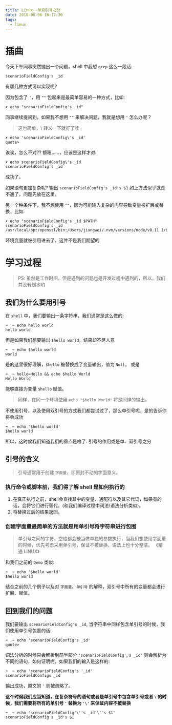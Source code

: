 ```yaml
---
title: Linux--单双引号之分
date: 2018-06-06 16:17:30
tags:
  - linux
---
```


# 插曲
今天下午同事突然抛出一个问题，shell 中我想 `grep` 这么一段话:

```shell
scenarioFieldConfig's _id
```
有哪几种方式可以实现呢?

因为包含了 `'`，用 `""` 包起来是最简单容易的一种方式，比如:

```shell
✗ echo "scenarioFieldConfig's _id"
```
同事继续提问到，如果我不想用 `""` 来解决问题，我就是想用 `'` 怎么办呢？
> 这也简单，\ 转义一下就好了哇

```shell
✗ echo 'scenarioFieldConfig\'s _id'
quote>
```
诶诶，怎么不对?? 额嗯……，应该是这样才对:

```shell
✗ echo scenarioFieldConfig\'s _id
scenarioFieldConfig's _id
```
成功了。

如果语句更加复杂呢? 输出 `scenarioFieldConfig's _id's $1` 如上方法似乎就走不通了，问题先放在这里。

另一个种条件下，我不想使用 `""`，因为可能输入复杂的内容导致变量被扩展或替换，比如:

```shell
✗ echo "scenarioFieldConfig's _id $PATH"
scenarioFieldConfig's _id /usr/local/opt/openssl/bin:/Users/jiangwei/.nvm/versions/node/v8.11.1/bin:/Users/jiangwei/.yarn/bin:/usr/local/bin:/usr/bin:/bin:/usr/sbin:/sbin:/usr/local/go/bin:/usr/local/git/bin:/usr/local/opt/fzf/bin
```
环境变量就被引用进去了，这并不是我们期望的

# 学习过程
> PS: 虽然是工作时间，但是遇到的问题也是开发过程中遇到的，所以，我们并没有划水哟

## 我们为什么要用引号

在 `shell` 中，我们要输出一条字符串，我们通常是这么做的:

```shell
➜  ~ echo hello world
hello world
```

但是如果我们想要输出 `$hello world`，结果却不尽人意

```shell
➜  ~ echo $hello world
world
```
是的这里很好理解，`$hello` 被替换成了变量输出，值为 `Null`。
或是

```shell
➜  ~ hello=Hello && echo $hello World
Hello World
```
能够直接为变量 `$hello` 赋值。

> 同样，在同一个环境使用 `echo "$hello World"` 将是同样的输出。

不使用引号，以及使用双引号的方式我们都尝试过了，那么单引号呢，是的告诉你将会成功

```shell
➜  ~ echo '$hello world'
$hello world
```

所以，这时候我们知道我们的重点是啥了: 引号的作用或是单、双引号之分

## 引号的含义

> 引号通常用于创建 `字面量`，即原封不动的字面意义。

### 执行命令或脚本前，我们得了解 shell 是如何执行的

1. 在真正执行之前，shell会查找其中的变量、通配符以及其它代词，如果有的话，会将它们进行替代。(和我们编译过程中词法\语法分析类似)。
2. 将替换过后的结果返回。

### 创建字面量最简单的方法就是用单引号将字符串进行包围
> 单引号之间的字符、空格都会被当做单独的参数执行，当我们想使用字面量的时候，优先考虑采用单引号，保证不被替换，语法上也十分整洁。 《精通 LINUX》

和我们之前的 `Demo` 类似:
```shell
➜  ~ echo '$hello world'
$hello world
```
结合之前的几个例子以及对 `字面量`、`单引号` 的解释，双引号中所有的变量都会进行
扩展、赋值。

## 回到我们的问题

我们要输出 `scenarioFieldConfig's _id`, 当字符串中同样包含单引号的时候，我们使用单引号包裹的话:

```shell
➜  ~ echo 'scenarioFieldConfig's _id'
quote>
```
词法分析的时候只会解析到前半部分 `'scenarioFieldConfig'`, `s _id'` 则会解析为不同的语句，如何证明呢，如果我们的输入是这样的:

```shell
➜  ~ echo 'scenarioFieldConfig's '_id'
scenarioFieldConfigs _id
```
输出成功，原文的 `'` 则被疏略了。

**这个时候我们应当知道，在复杂符号的语句或者是单引号中包含单引号或者 `\` 的时候，我们需要将所有的单引号 `'` 替换为 `'\'` 来保证内容不被替换**

```shell
➜  ~ echo 'scenarioFieldConfig'\''s _id'\''s $1'
scenarioFieldConfig's _id's $1
```
